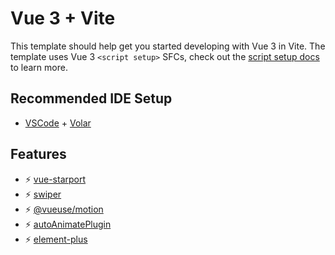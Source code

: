 # Vue 3 + Vite

This template should help get you started developing with Vue 3 in Vite. The template uses Vue 3 `<script setup>` SFCs, check out the [script setup docs](https://v3.vuejs.org/api/sfc-script-setup.html#sfc-script-setup) to learn more.

## Recommended IDE Setup

- [VSCode](https://code.visualstudio.com/) + [Volar](https://marketplace.visualstudio.com/items?itemName=johnsoncodehk.volar)

## Features
* ⚡️ [vue-starport](https://github.com/antfu/vue-starport)
* ⚡️ [swiper](https://swiperjs.com/)
* ⚡️ [@vueuse/motion](https://motion.vueuse.org/)
* ⚡️ [autoAnimatePlugin](https://auto-animate.formkit.com/)
* ⚡️ [element-plus](https://element-plus.org/zh-CN/)